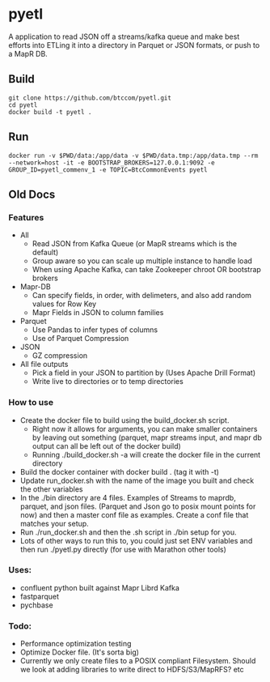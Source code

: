 # pyetl
A application to read JSON off a streams/kafka queue and make best efforts into ETLing it into a directory in Parquet or JSON formats, or push to a MapR DB. 

## Build
```
git clone https://github.com/btccom/pyetl.git
cd pyetl
docker build -t pyetl .
```

## Run

```
docker run -v $PWD/data:/app/data -v $PWD/data.tmp:/app/data.tmp --rm --network=host -it -e BOOTSTRAP_BROKERS=127.0.0.1:9092 -e GROUP_ID=pyetl_commenv_1 -e TOPIC=BtcCommonEvents pyetl
```

## Old Docs

### Features
- All
  - Read JSON from Kafka Queue (or MapR streams which is the default)
  - Group aware so you can scale up multiple instance to handle load
  - When using Apache Kafka, can take Zookeeper chroot OR bootstrap brokers
- Mapr-DB
  - Can specify fields, in order, with delimeters, and also add random values for Row Key
  - Mapr Fields in JSON to column families 
- Parquet
  - Use Pandas to infer types of columns
  - Use of Parquet Compression
- JSON
  - GZ compression
- All file outputs
  - Pick a field in your JSON to partition by (Uses Apache Drill Format)
  - Write live to directories or to temp directories

### How to use
- Create the docker file to build using the build_docker.sh script.
  - Right now it allows for arguments, you can make smaller containers by leaving out something (parquet, mapr streams input, and mapr db output can all be left out of the docker build)
  - Running ./build_docker.sh -a will create the docker file in the current directory
- Build the docker container with docker build . (tag it with -t)
- Update run_docker.sh with the name of the image you built and check the other variables
- In the ./bin directory are 4 files. Examples of Streams to maprdb, parquet, and json files. (Parquet and Json go to posix mount points for now) and then a master conf file as examples. Create a conf file that matches your setup. 
- Run ./run_docker.sh and then the .sh script in ./bin setup for you. 
- Lots of other ways to run this to, you could just set ENV variables and then run ./pyetl.py directly (for use with Marathon other tools)

### Uses:
- confluent python built against Mapr Librd Kafka
- fastparquet
- pychbase

### Todo:
- Performance optimization testing
- Optimize Docker file. (It's sorta big)
- Currently we only create files to a POSIX compliant Filesystem. Should we look at adding libraries to write direct to HDFS/S3/MapRFS? etc 

